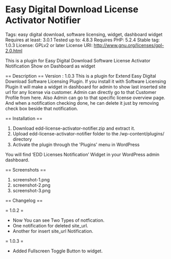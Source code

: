 # Easy Digital Download License Activator Notifier

Tags: easy digital download, software licensing, widget, dashboard widget
Requires at least: 3.0.1
Tested up to: 4.8.3
Requires PHP: 5.2.4
Stable tag: 1.0.3
License: GPLv2 or later
License URI: http://www.gnu.org/licenses/gpl-2.0.html

This is a plugin for Easy Digital Download Software License Activator Notification Show on Dashboard as widget
 
== Description ==
Version : 1.0.3
This is a plugin for Extend Easy Digital Download Software Licensing Plugin. If you install it with Software Licensing Plugin it will make a widget in dashboard for admin to show last inserted site url for any license via customer. Admin can directly go to that Customer Profile from here. Also Admin can go to that specific license overview page.
And when a notification checking done, he can delete it just by removing check box beside that notification.

== Installation ==
1. Download edd-license-activator-notifier.zip and extract it.
2. Upload edd-license-activator-notifier folder to the /wp-content/plugins/ directory  
3. Activate the plugin through the 'Plugins' menu in WordPress

You will find ‘EDD Licenses Notification’ Widget in your WordPress admin dashboard.

== Screenshots ==
 
1. screenshot-1.png
2. screenshot-2.png
3. screenshot-3.png

== Changelog ==

= 1.0.2 =
* Now You can see Two Types of notfication.
* One notification for deleted site_url.
* Another for insert site_url Notification.

= 1.0.3 =
* Added Fullscreen Toggle Button to widget.